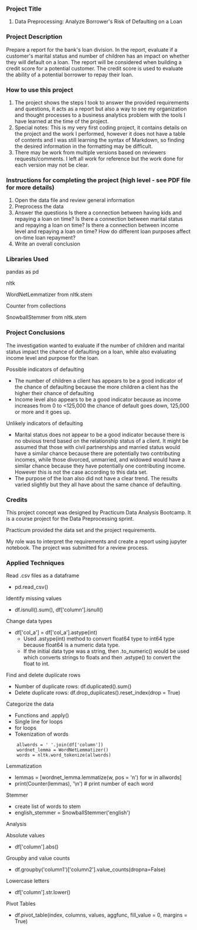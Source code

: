 ### Project Title
01. Data Preprocessing: Analyze Borrower's Risk of Defaulting on a Loan

### Project Description
Prepare a report for the bank's loan division.
In the report, evaluate if a customer's marital status and number of children has an impact on whether they will default on a loan.
The report will be considered when building a credit score for a potential customer. The credit score is used to evaluate the ability of a potential borrower to repay their loan.

### How to use this project
1. The project shows the steps I took to answer the provided requirements and questions, it acts as a report but also a way to see my organization and thought processes to a business analytics problem with the tools I have learned at the time of the project.
2. Special notes: This is my very first coding project, it contains details on the project and the work I performed, however it does not have a table of contents and I was still learning the syntax of Markdown, so finding the desired information in the formatting may be difficult.
3. There may be work from multiple versions based on reviewers requests/comments. I left all work for reference but the work done for each version may not be clear.

### Instructions for completing the project (high level - see PDF file for more details)
1. Open the data file and review general information
2. Preprocess the data
3. Answer the questions
	Is there a connection between having kids and repaying a loan on time?
	Is there a connection between marital status and repaying a loan on time?
	Is there a connection between income level and repaying a loan on time?
	How do different loan purposes affect on-time loan repayment?
4. Write an overall conclusion

### Libraries Used
pandas as pd

nltk

WordNetLemmatizer from nltk.stem

Counter from collections

SnowballStemmer from nltk.stem

### Project Conclusions
The investigation wanted to evaluate if the number of children and marital status impact the chance of defaulting on a loan, while also evaluating income level and purpose for the loan.

Possible indicators of defaulting
- The number of children a client has appears to be a good indicator of the chance of defaulting because the more children a client has the higher their chance of defaulting
- Income level also appears to be a good indicator because as income increases from 0 to <125,000 the chance of default goes down, 125,000 or more and it goes up.

Unlikely indicators of defaulting
- Marital status does not appear to be a good indicator because there is no obvious trend based on the relationship status of a client. It might be assumed that those with civil partnerships and married status would have a similar chance because there are potentially two contributing incomes, while those divorced, unmarried, and widowed would have a similar chance because they have potentially one contributing income. However this is not the case according to this data set.
- The purpose of the loan also did not have a clear trend. The results varied slightly but they all have about the same chance of defaulting.

### Credits
This project concept was designed by Practicum Data Analysis Bootcamp. It is a course project for the Data Preprocessing sprint. 

Practicum provided the data set and the project requirements. 

My role was to interpret the requirements and create a report using jupyter notebook. The project was submitted for a review process.

### Applied Techniques

Read .csv files as a dataframe
- pd.read_csv()

Identify missing values
- df.isnull().sum(), df['column'].isnull()

Change data types
- df['col_a'] = df['col_a'].astype(int) 
	- Used .astype(int) method to convert float64 type to int64 type because float64 is a numeric data type.
	- If the initial data type was a string, then .to_numeric() would be used which converts strings to floats and then .astype() to convert the float to int.

Find and delete duplicate rows
- Number of duplicate rows: df.duplicated().sum()
- Delete duplicate rows: df.drop_duplicates().reset_index(drop = True)

Categorize the data
- Functions and .apply()
- Single line for loops
- for loops
- Tokenization of words
```
	allwords = ' '.join(df['column'])
	wordnet_lemma = WordNetLemmatizer()
	words = nltk.word_tokenize(allwords)
```

Lemmatization
- lemmas = [wordnet_lemma.lemmatize(w, pos = 'n') for w in allwords]
- print(Counter(lemmas), '\n') # print number of each word

Stemmer
- create list of words to stem
- english_stemmer = SnowballStemmer('english')

Analysis

Absolute values
- df['column'].abs()

Groupby and value counts
- df.groupby('column1')['column2'].value_counts(dropna=False)

Lowercase letters
- df['column'].str.lower()

Pivot Tables
- df.pivot_table(index, columns, values, aggfunc, fill_value = 0, margins = True)
